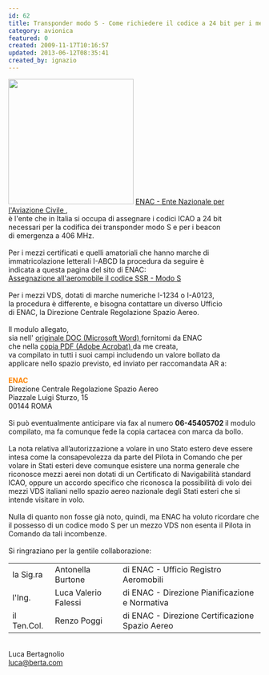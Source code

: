 ```yaml
---
id: 62
title: Transponder modo S - Come richiedere il codice a 24 bit per i mezzi VDS
category: avionica
featured: 0
created: 2009-11-17T10:16:57
updated: 2013-06-12T08:35:41
created_by: ignazio
---
```

<p>
 <img border="0" class="baiaimgleft" src="images/stories/custom/garmin-stak.jpg" width="250"/>
 <a href="http://www.enac-italia.it" target="_blank">
  ENAC - Ente Nazionale per l'Aviazione Civile
 </a>
 ,
 <br/>
 è l'ente che in Italia si occupa di assegnare i codici ICAO a 24 bit
 <br/>
 necessari per la codifica dei transponder modo S e per i beacon
 <br/>
 di emergenza a 406 MHz.
 <br/>
 <br/>
 Per i mezzi certificati e quelli amatoriali che hanno marche di
 <br/>
 immatricolazione letterali I-ABCD la procedura da seguire è
 <br/>
 indicata a questa pagina del sito di ENAC:
 <br/>
 <a href="http://www.enac-italia.it/La_Regolazione_per_la_Sicurezza/Navigabilit-13-/Registrazione_Aeromobili/info151403440.html">
  Assegnazione all'aeromobile il codice SSR - Modo S
 </a>
 <br/>
 <br/>
 Per i mezzi VDS, dotati di marche numeriche I-1234 o I-A0123,
 <br/>
 la procedura è differente, e bisogna contattare un diverso Ufficio
 <br/>
 di ENAC, la Direzione Centrale Regolazione Spazio Aereo.
 <br/>
 <br/>
 Il modulo allegato,
 <br/>
 sia nell'
 <a href="download/doc_download/11-mod-enac-richiesta-codice-univoco-24-bit-doc" target="_blank">
  originale DOC (Microsoft Word)
 </a>
 fornitomi da ENAC
 <br/>
 che nella
 <a href="download/doc_download/12-modenac-richiesta-codice-univoco-24-bit-pdf" target="_blank">
  copia PDF (Adobe Acrobat)
 </a>
 da me creata,
 <br/>
 va compilato in tutti i suoi campi includendo un valore bollato da
 <br/>
 applicare nello spazio previsto, ed inviato per raccomandata AR a:
 <br/>
 <br/>
 <span style="font-weight: bolder; color: #FE8300">
  ENAC
 </span>
 <br/>
 Direzione Centrale Regolazione Spazio Aereo
 <br/>
 Piazzale Luigi Sturzo, 15
 <br/>
 00144 ROMA
 <br/>
 <br/>
 Si può eventualmente anticipare via fax al numero
 <strong>
  06-45405702
 </strong>
 il modulo compilato, ma fa comunque fede la copia cartacea con marca da bollo.
 <br/>
 <br/>
 La nota relativa all’autorizzazione a volare in uno Stato estero deve essere intesa come la consapevolezza da parte del Pilota in Comando che per volare in Stati esteri deve comunque esistere una norma generale che riconosce mezzi aerei non dotati di un Certificato di Navigabilità standard ICAO, oppure un accordo specifico che riconosca la possibilità di volo dei mezzi VDS italiani nello spazio aereo nazionale degli Stati esteri che si intende visitare in volo.
 <br/>
 <br/>
 Nulla di quanto non fosse già noto, quindi, ma ENAC ha voluto ricordare che il possesso di un codice modo S per un mezzo VDS non esenta il Pilota in Comando da tali incombenze.
 <br/>
 <br/>
 Si ringraziano per la gentile collaborazione:
</p>
<table border="0">
 <tbody>
  <tr>
   <td>
    la Sig.ra
   </td>
   <td>
    Antonella Burtone
   </td>
   <td>
    di ENAC - Ufficio Registro Aeromobili
   </td>
  </tr>
  <tr>
   <td>
    l'Ing.
   </td>
   <td>
    Luca Valerio Falessi
   </td>
   <td>
    di ENAC - Direzione Pianificazione e Normativa
   </td>
  </tr>
  <tr>
   <td>
    il Ten.Col.
   </td>
   <td>
    Renzo Poggi
   </td>
   <td>
    di ENAC - Direzione Certificazione Spazio Aereo
   </td>
  </tr>
 </tbody>
</table>
<p>
 <br/>
 Luca Bertagnolio
 <br/>
 <a href="mailto:luca@berta.com">
  luca@berta.com
 </a>
</p>
